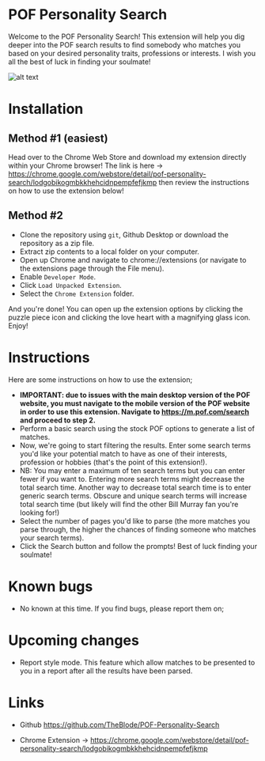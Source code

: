 # POF Personality Search
Welcome to the POF Personality Search! This extension will help you dig deeper into the POF search results to find somebody who matches you based on your desired personality traits, professions or interests. I wish you all the best of luck in finding your soulmate!

![alt text](https://i.imgur.com/bPT4ABn.png)

# Installation
## Method #1 (easiest)
Head over to the Chrome Web Store and download my extension directly within your Chrome browser! The link is here -> https://chrome.google.com/webstore/detail/pof-personality-search/lodgobikogmbkkhehcidnpempfefjkmp then review the instructions on how to use the extension below!

## Method #2
- Clone the repository using `git`, Github Desktop or download the repository as a zip file.
- Extract zip contents to a local folder on your computer.
- Open up Chrome and navigate to chrome://extensions (or navigate to the extensions page through the File menu).
- Enable `Developer Mode`.
- Click `Load Unpacked Extension`.
- Select the `Chrome Extension` folder.

And you're done! You can open up the extension options by clicking the puzzle piece icon and clicking the love heart with a magnifying glass icon. Enjoy!

# Instructions
Here are some instructions on how to use the extension;

- **IMPORTANT: due to issues with the main desktop version of the POF website, you must navigate to the mobile version of the POF website in order to use this extension. Navigate to https://m.pof.com/search and proceed to step 2.**
- Perform a basic search using the stock POF options to generate a list of matches.
- Now, we're going to start filtering the results. Enter some search terms you'd like your potential match to have as one of their interests, profession or hobbies (that's the point of this extension!).
- NB: You may enter a maximum of ten search terms but you can enter fewer if you want to. Entering more search terms might decrease the total search time. Another way to decrease total search time is to enter generic search terms. Obscure and unique search terms will increase total search time (but likely will find the other Bill Murray fan you're looking for!)
- Select the number of pages you'd like to parse (the more matches you parse through, the higher the chances of finding someone who matches your search terms).
- Click the Search button and follow the prompts! Best of luck finding your soulmate!

# Known bugs
- No known at this time. If you find bugs, please report them on;

# Upcoming changes
- Report style mode. This feature which allow matches to be presented to you in a report after all the results have been parsed.

# Links
- Github https://github.com/TheBlode/POF-Personality-Search

- Chrome Extension -> https://chrome.google.com/webstore/detail/pof-personality-search/lodgobikogmbkkhehcidnpempfefjkmp